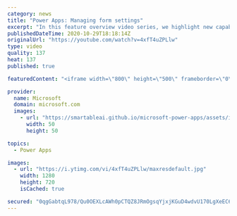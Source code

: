 ```yaml
---
category: news
title: "Power Apps: Managing form settings"
excerpt: "In this feature overview video series, we highlight new capabilities included in the latest update to Microsoft Power Apps.  Improvements to Microsoft Power Apps for managing form settings and events allow users to set various features on a form in the new modern designer.   Get the most out of Power"
publishedDateTime: 2020-10-29T18:18:14Z
originalUrl: "https://youtube.com/watch?v=4xfT4uZPLlw"
type: video
quality: 137
heat: 137
published: true

featuredContent: "<iframe width=\"800\" height=\"500\" frameborder=\"0\" src=\"https://www.youtube.com/embed/4xfT4uZPLlw\" allow=\"accelerometer; autoplay; encrypted-media; gyroscope; picture-in-picture\" allowfullscreen></iframe>"

provider:
  name: Microsoft
  domain: microsoft.com
  images:
    - url: "https://smartableai.github.io/microsoft-power-apps/assets/images/organizations/microsoft.com-50x50.jpg"
      width: 50
      height: 50

topics:
  - Power Apps

images:
  - url: "https://i.ytimg.com/vi/4xfT4uZPLlw/maxresdefault.jpg"
    width: 1280
    height: 720
    isCached: true

secured: "0qgGabtqL978/Qu0OEXLcAWh0pCTQZ8JRmOgsqYjxjKGuD4wdvU170LgXeEC6R2D3/iMpggrq9jOi4+ph7tsKeqFs1tJMrajgJklUtiIl4bwItmlLxs65hAfm2MavNvPn/vBymmcbtSAt6KihKxzbexVrpSP/mYZsGVeXQKLb/hSdIAenuC2k86+WRLTtdyU84LSxb7Tw5mSusn5ks68//89h2bNXQ9/+A8iB1sqGnCaQxmm/n70qOl+PnMZ4pWp66kTKpOThdiaNimxe7aVldNmpZ3XpOzAJ4kCa2uBX6UL+4Ag/uHRzxUMO1WDKkxxgIHaJx4C6FWmgmjLragE4TFFp2HcKlLEroupngvyKjr7JdCph1ILp9eUypm+Ne6S5bKH1+1leGU//b3Q/j1ocv1P4vRwzIgkBSYDzZgxrOKpM9oV1lHXegrU5YNmho7E;dGMFRdltKx1ITZNGRqX6tw=="
---
```


